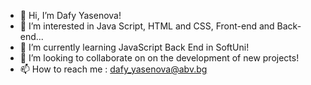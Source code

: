 - 👋 Hi, I’m Dafy Yasenova!
- 👀 I’m interested in Java Script, HTML and CSS, Front-end and Back-end...
- 🌱 I’m currently learning JavaScript Back End in SoftUni!
- 💞️ I’m looking to collaborate on on the development of new projects!
- 📫 How to reach me :
dafy_yasenova@abv.bg
